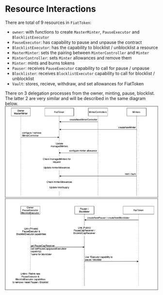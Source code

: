 # Resource Interactions

There are total of 9 resources in `FiatToken`:

- `owner`: with functions to create `MasterMinter`, `PauseExecutor` and `BlocklistExecutor`
- `PauseExecutor`: has capability to pause and unpause the contract
- `BlocklistExecutor`: has the capability to blocklist / unblocklist a resource
- `MasterMinter`: sets the pairing between `MinterController` and `Minter`
- `MinterController`: sets `Minter` allowances and remove them
- `Minter`: mints and burns tokens
- `Pauser`: receives `PauseExecutor` capability to call for pause / unpause
- `Blocklister`: receives `BlocklistExecutor` capability to call for blocklist / unblocklist
- `Vault`: stores, recieve, withdraw, and set allowances for FiatToken

There on 3 delegation processes from the owner, minting, pause, blocklist.
The latter 2 are very similar and will be described in the same diagram below.
![mint](mint.png)
![pauser-blocklister](pauser-blocklister.png)
